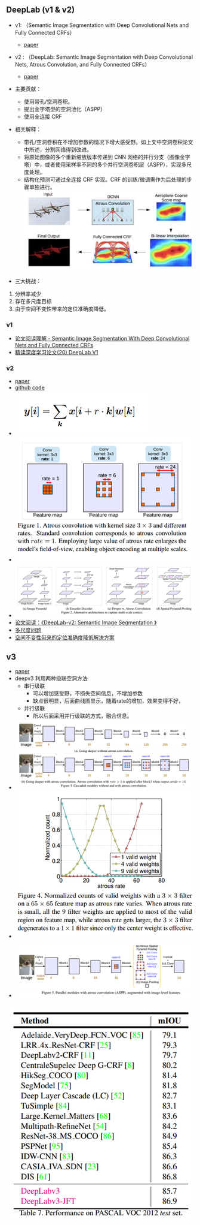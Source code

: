 ## DeepLab (v1 & v2)

* v1: （Semantic Image Segmentation with Deep Convolutional Nets and Fully Connected CRFs）
    * [paper](paper/2016-DeepLab%20v1%20Semantic%20Image%20Segmentation%20with%20Deep%20Convolutional%20Nets%20and%20Fully%20Connected%20CRFs.pdf)
* v2 : （DeepLab: Semantic Image Segmentation with Deep Convolutional Nets, Atrous Convolution, and Fully Connected CRFs）
    * [paper](paper/2017-DeepLab%20v2%20Semantic%20Image%20Segmentation%20with%20Deep%20Convolutional%20Nets,%20Atrous%20Convolution,%20and%20Fully%20Connected%20CRFs.pdf)
    
* 主要贡献：
    * 使用带孔/空洞卷积。
    * 提出金字塔型的空洞池化（ASPP）
    * 使用全连接 CRF
* 相关解释：
    * 带孔/空洞卷积在不增加参数的情况下增大感受野。如上文中空洞卷积论文中所述，分割网络得到改进。
    * 将原始图像的多个重新缩放版本传递到 CNN 网络的并行分支（图像金字塔）中，或者使用采样率不同的多个并行空洞卷积层（ASPP），实现多尺度处理。
    * 结构化预测可通过全连接 CRF 实现。CRF 的训练/微调需作为后处理的步骤单独进行。 \
    ![](readme/deeplab_v1.jpeg)
    
* 三大挑战：
1. 分辨率减少
2. 存在多尺度目标
3. 由于空间不变性带来的定位准确度降低。

### v1

* [论文阅读理解 - Semantic Image Segmentation With Deep Convolutional Nets and Fully Connected CRFs](https://blog.csdn.net/zziahgf/article/details/78216776)
* [精读深度学习论文(20) DeepLab V1](https://zhuanlan.zhihu.com/p/36052038)

### v2

* [paper](paper/2017-DeepLab%20v2%20Semantic%20Image%20Segmentation%20with%20Deep%20Convolutional%20Nets,%20Atrous%20Convolution,%20and%20Fully%20Connected%20CRFs.pdf)
* [github code](https://github.com/jiye-ML/Semantic_Segmentation_DeepLab_v2.git)
* ![convolution_atrous_convolution_公式](readme\convolution_atrous_convolution_公式)
* ![1537686775291](readme/convolution_atrous_convolution_图示)
* ![1537680427472](readme\deeplab_v3_多尺度网络架构.jpeg)
* [论文阅读：《DeepLab-v2: Semantic Image Segmentation 》](https://blog.csdn.net/qq_36165459/article/details/78340094)
* [多尺度问题](05.提高输出分辨率.md)
* [空间不变性带来的定位准确度降低解决方案](06_空间不变性vs定位.md)


## v3
* [paper](paper/2017-Rethinking%20Atrous%20Convolution%20for%20Semantic%20Image%20Segmentation.pdf)
* deepv3 利用两种级联空洞方法
  - 串行级联
    - 可以增加感受野，不损失空间信息，不增加参数
    - 缺点很明显，后面曲线图显示，随着rate的增加，效果变得不好，
  - 并行级联
    - 所以后面采用并行级联的方式，融合信息。
* ![1537688015010](readme\convolution_atrous_convolution_利用空洞卷积deeper)
* ![1537692371191](readme\convolution_atrous_convolution_空洞率大小的影响)
* ![convolution_atrous_convolution_采用并行方法](readme\convolution_atrous_convolution_采用并行方法)

![1537707033497](readme\deeplab_v3_结果.jpeg)